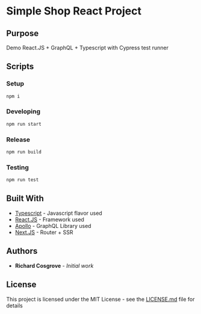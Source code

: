 # Simple Shop React Project

## Purpose
Demo React.JS + GraphQL + Typescript with Cypress test runner

## Scripts
### Setup
``` bash
npm i
```
### Developing
``` bash
npm run start
```
### Release
``` bash
npm run build
```
### Testing
``` bash
npm run test
```

## Built With
* [Typescript](https://github.com/Microsoft/TypeScript) - Javascript flavor used
* [React.JS](https://github.com/facebook/react) - Framework used
* [Apollo](https://github.com/ApolloAuto/apollo) - GraphQL Library used
* [Next.JS](https://github.com/zeit/next.js) - Router + SSR

## Authors

* **Richard Cosgrove** - *Initial work*

## License

This project is licensed under the MIT License - see the [LICENSE.md](LICENSE.md) file for details
